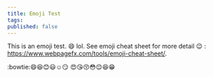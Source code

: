 ```yaml
---
title: Emoji Test
tags:
published: false
---
```


This is an emoji test. :smile: lol.
See emoji cheat sheet for more detail :wink: : <https://www.webpagefx.com/tools/emoji-cheat-sheet/>.
<!--more-->
:bowtie::smile::laughing::blush::smiley::relaxed::smirk:
:heart_eyes::kissing_heart::kissing_closed_eyes::flushed::relieved::satisfied::grin:
